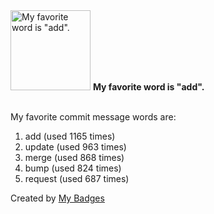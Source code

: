 <img src="https://my-badges.github.io/my-badges/favorite-word.png" alt="My favorite word is &quot;add&quot;." title="My favorite word is &quot;add&quot;." width="128">
<strong>My favorite word is &quot;add&quot;.</strong>
<br><br>

My favorite commit message words are:

1. add (used 1165 times)
2. update (used 963 times)
3. merge (used 868 times)
4. bump (used 824 times)
5. request (used 687 times)


Created by <a href="https://github.com/my-badges/my-badges">My Badges</a>